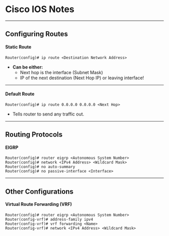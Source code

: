 # Cisco IOS Notes
___

## Configuring Routes
#### Static Route
```
Router(config)# ip route <Destination Network Address>
```
  - **Can be either:**
    - Next hop is the interface (Subnet Mask)
    - IP of the next destination (Next Hop IP) or leaving interface!
___
#### Default Route
```
Router(config)# ip route 0.0.0.0 0.0.0.0 <Next Hop>
```
- Tells router to send any traffic out.
___
## Routing Protocols
#### EIGRP
```
Router(config)# router eigrp <Autonomous System Number>
Router(config)# network <IPv4 Address> <Wildcard Mask>
Router(config)# no auto-summary
Router(config)# no passive-interface <Interface>
```
___
## Other Configurations
#### Virtual Route Forwarding (VRF)
```
Router(config)# router eigrp <Autonomous System Number>
Router(config-vrf)# address-family ipv4
Router(config-vrf)# vrf forwarding <Name>
Router(config-vrf)# network <IPv4 Address> <Wildcard Mask>
```
